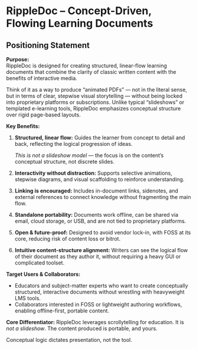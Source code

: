 # RippleDoc – Concept-Driven, Flowing Learning Documents

## Positioning Statement

**Purpose:**  
RippleDoc is designed for creating structured, linear-flow learning documents that combine the clarity of classic written content with the benefits of interactive media.

Think of it as a way to produce “animated PDFs” — not in the literal sense, but in terms of clear, stepwise visual storytelling — without being locked into proprietary platforms or subscriptions. Unlike typical “slideshows” or templated e-learning tools, RippleDoc emphasizes conceptual structure over rigid page-based layouts.

**Key Benefits:**

1. **Structured, linear flow:**
   Guides the learner from concept to detail and back, reflecting the logical progression of ideas.

   _This is not a slideshow model_ — the focus is on the content’s conceptual structure, not discrete slides.

2. **Interactivity without distraction:**
   Supports selective animations, stepwise diagrams, and visual scaffolding to reinforce understanding.
3. **Linking is encouraged:**
   Includes in-document links, sidenotes, and external references to connect knowledge without fragmenting the main flow.
4. **Standalone portability:**
   Documents work offline, can be shared via email, cloud storage, or USB, and are not tied to proprietary platforms.
5. **Open & future-proof:**
   Designed to avoid vendor lock-in, with FOSS at its core, reducing risk of content loss or bitrot.
6. **Intuitive content-structure alignment:**
   Writers can see the logical flow of their document as they author it, without requiring a heavy GUI or complicated toolset.

**Target Users & Collaborators:**

- Educators and subject-matter experts who want to create conceptually structured, interactive documents without wrestling with heavyweight LMS tools.
- Collaborators interested in FOSS or lightweight authoring workflows, enabling offline-first, portable content.

**Core Differentiator:**
RippleDoc leverages scrollytelling for education. It is _not a slideshow_. The content produced is portable, and yours.

Conceptual logic dictates presentation, not the tool.
